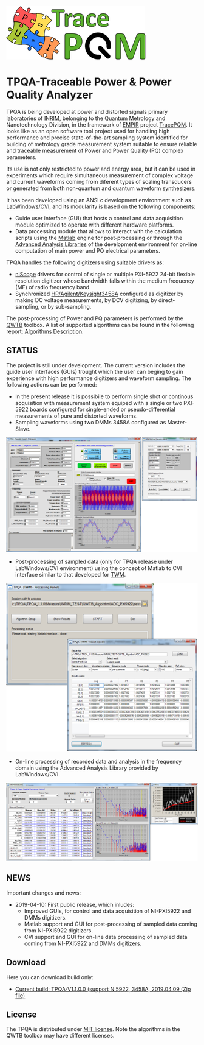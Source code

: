 ![TracePQM](./img/logo_TracePQM.png)


# TPQA-Traceable Power & Power Quality Analyzer

TPQA is being developed at  power and distorted signals primary laboratories of [INRIM](https://www.inrim.it/ricerca-sviluppo/laboratori-di-ricerca/metrologia-elettrica), belonging to the Quantum Metrology and Nanotechnology Division, in the framework of [EMPIR](https://msu.euramet.org/calls.html) project [TracePQM](http://tracepqm.cmi.cz/). It looks like as an open software tool project used for handling high performance and precise state-of-the-art sampling system identified for building of metrology grade measurement system suitable to ensure reliable and traceable measurement of Power and Power Quality (PQ) complex parameters. 

Its use is not only restricted to power and energy area, but it can be used in experiments which require simultaneous measurement of complex voltage and current waveforms coming from diferent types of scaling transducers or generated from both non-quantum and quantum waveform synthesizers.  

It has been developed using an ANSI c development environment such as [LabWindows/CVI](http://www.ni.com/lwcvi/whatis/hardware/), and  its  modularity is based on the following components:

 - Guide user interface (GUI) that hosts a control and data acquisition module optimized to operate with different hardware platforms.
 - Data processing module that allows to interact with the calculation scripts using the [Matlab](https://uk.mathworks.com/products/matlab.html) engine for post-processing or through the [Advanced Analysis Libraries](http://zone.ni.com/reference/en-XX/help/370051AC-01/cvi/libref/cviadvanced_analysis_library_functi/) of the development environment for
on-line computation of main power and PQ electrical parameters.

TPQA handles the following digitizers using suitable drivers as:

 - [niScope](http://sine.ni.com/nips/cds/view/p/lang/cs/nid/12638) drivers for control of single or multiple PXI-5922 24-bit flexible resolution digitizer whose bandwidth falls within the medium frequency (MF) of radio frequency band.
 - Synchronized [HP/Agilent/Keysight3458A](https://www.keysight.com/en/pd-1000001297%3Aepsg%3Apro-pn-3458A/digital-multimeter-8-digit?cc=US&lc=eng) configured as  digitizer by making DC voltage measurements, by DCV digitizing, by direct-sampling, or by sub-sampling.

The post-processing of Power and PQ parameters is performed by the [QWTB](https://qwtb.github.io/qwtb/)
toolbox. A list of supported algorithms can be found in the following report: [Algorithms Description](https://github.com/smaslan/TWM/blob/master/doc/A244%20Algorithms%20description.pdf).




## STATUS

The project is still under development. The current version includes the guide user interfaces (GUIs) trought which the user can beging to gain experience with high performance digitizers and waveform sampling. The following actions can be performed:

- In the present release it is possibile to perform single shot or continous acquisition with measurement system equiped with a single or two PXI-5922 boards configured for single-ended or pseudo-differential measurements of pure and distorted waveforms. 
- Sampling waveforms using two DMMs 3458A configured as Master-Slave.
<img src="./img/GUI_HW_Control.png">

- Post-processing of sampled data (only for TPQA release under LabWindows/CVI environment) using the concept of Matlab to CVI interface similar to that developed for [TWM](https://github.com/smaslan/TWM). 
<img src="./img/GUI_Matlab_All.png">

- On-line processing of recorded data and analysis in the frequency domain using the Advanced Analysis Library provided by LabWindows/CVI. 
<img src="./img/GUI_2.png">




## NEWS

Important changes and news:
- 2019-04-10: First public release, which inludes:
  - Improved GUIs, for control and data acquisition of NI-PXI5922 and DMMs digitizers.
  - Matlab support and GUI for post-processing of sampled data coming from NI-PXI5922 digitizers.
  - CVI support and GUI for on-line data processing of sampled data coming from NI-PXI5922 and DMMs digitizers. 



## Download

Here you can download build only:

- [Current build: TPQA-V1.1.0.0 (support NI5922, 3458A, 2019.04.09 (Zip file)](./builds/TPQA_1.1.0.zip)


## License
The TPQA is distributed under [MIT license](./LICENSE.md/LICENSE.md). Note the algorithms in the QWTB toolbox may have different licenses.


